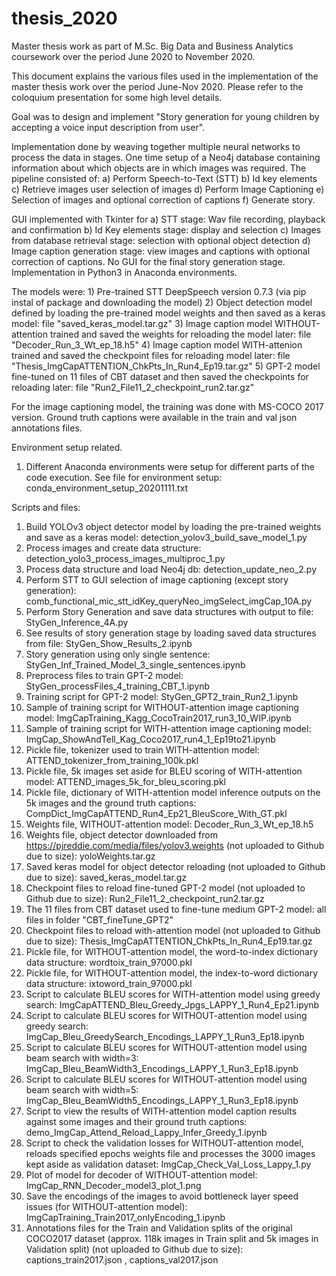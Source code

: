 # thesis_2020
Master thesis work as part of M.Sc. Big Data and Business Analytics coursework over the period June 2020 to November 2020.

This document explains the various files used in the implementation of the master thesis work over the period June-Nov 2020.
Please refer to the coloquium presentation for some high level details.

Goal was to design and implement "Story generation for young children by accepting a voice input description from user".

Implementation done by weaving together multiple neural networks to process the data in stages. One time setup of a Neo4j database containing information about which objects are in which images was required. The pipeline consisted of: a) Perform Speech-to-Text (STT) b) Id key elements c) Retrieve images user selection of images d) Perform Image Captioning e) Selection of images and optional correction of captions f) Generate story.

GUI implemented with Tkinter for a) STT stage: Wav file recording, playback and confirmation  b) Id Key elements stage: display and selection c) Images from database retrieval stage: selection with optional object detection d) Image caption generation stage: view images and captions with optional correction of captions.
No GUI for the final story generation stage.
Implementation in Python3 in Anaconda environments.

The models were: 1) Pre-trained STT DeepSpeech version 0.7.3 (via pip instal of package and downloading the model) 2) Object detection model defined by loading the pre-trained model weights and then saved as a keras model: file "saved_keras_model.tar.gz" 3) Image caption model WITHOUT-attention trained and saved the weights for reloading the model later: file "Decoder_Run_3_Wt_ep_18.h5" 4) Image caption model WITH-attenion trained and saved the checkpoint files for reloading model later: file "Thesis_ImgCapATTENTION_ChkPts_In_Run4_Ep19.tar.gz" 5) GPT-2 model fine-tuned on 11 files of CBT dataset and then saved the checkpoints for reloading later: file "Run2_File11_2_checkpoint_run2.tar.gz"

For the image captioning model, the training was done with MS-COCO 2017 version. Ground truth captions were available in the train and val json annotations files.

Environment setup related.
1) Different Anaconda environments were setup for different parts of the code execution. See file for environment setup: conda_environment_setup_20201111.txt

Scripts and files:

1) Build YOLOv3 object detector model by loading the pre-trained weights and save as a keras model:
	detection_yolov3_build_save_model_1.py
2) Process images and create data structure:
	detection_yolo3_process_images_multiproc_1.py
3) Process data structure and load Neo4j db:
	detection_update_neo_2.py
4) Perform STT to GUI selection of image captioning (except story generation):
	comb_functional_mic_stt_idKey_queryNeo_imgSelect_imgCap_10A.py
5) Perform Story Generation and save data structures with output to file:
	StyGen_Inference_4A.py
6) See results of story generation stage by loading saved data structures from file:
	StyGen_Show_Results_2.ipynb
7) Story generation using only single sentence:
	StyGen_Inf_Trained_Model_3_single_sentences.ipynb
8) Preprocess files to train GPT-2 model:
	StyGen_processFiles_4_training_CBT_1.ipynb
9) Training script for GPT-2 model:
	StyGen_GPT2_train_Run2_1.ipynb
10) Sample of training script for WITHOUT-attention image captioning model:
	ImgCapTraining_Kagg_CocoTrain2017_run3_10_WIP.ipynb
11) Sample of training script for WITH-attention image captioning model:
	ImgCap_ShowAndTell_Kag_Coco2017_run4_1_Ep19to21.ipynb
12) Pickle file, tokenizer used to train WITH-attention model:
	ATTEND_tokenizer_from_training_100k.pkl
13) Pickle file, 5k images set aside for BLEU scoring of WITH-attention model:
	ATTEND_images_5k_for_bleu_scoring.pkl
14) Pickle file, dictionary of WITH-attention model inference outputs on the 5k images and the ground truth captions:
	CompDict_ImgCapATTEND_Run4_Ep21_BleuScore_With_GT.pkl
15) Weights file, WITHOUT-attention model:
	Decoder_Run_3_Wt_ep_18.h5
16) Weights file, object detector downloaded from https://pjreddie.com/media/files/yolov3.weights (not uploaded to Github due to size):
	yoloWeights.tar.gz
17) Saved keras model for object detector reloading (not uploaded to Github due to size):
	saved_keras_model.tar.gz
18) Checkpoint files to reload fine-tuned GPT-2 model (not uploaded to Github due to size):
	Run2_File11_2_checkpoint_run2.tar.gz
19) The 11 files from CBT dataset used to fine-tune medium GPT-2 model:
	all files in folder "CBT_fineTune_GPT2"
20) Checkpoint files to reload with-attention model (not uploaded to Github due to size):
	Thesis_ImgCapATTENTION_ChkPts_In_Run4_Ep19.tar.gz
21) Pickle file, for WITHOUT-attention model, the word-to-index dictionary data structure:
	wordtoix_train_97000.pkl
22) Pickle file, for WITHOUT-attention model, the index-to-word dictionary data structure:
	ixtoword_train_97000.pkl
23) Script to calculate BLEU scores for WITH-attention model using greedy search:
	ImgCapATTEND_Bleu_Greedy_Jpgs_LAPPY_1_Run4_Ep21.ipynb
24) Script to calculate BLEU scores for WITHOUT-attention model using greedy search:
	ImgCap_Bleu_GreedySearch_Encodings_LAPPY_1_Run3_Ep18.ipynb
25) Script to calculate BLEU scores for WITHOUT-attention model using beam search with width=3:
	ImgCap_Bleu_BeamWidth3_Encodings_LAPPY_1_Run3_Ep18.ipynb
26) Script to calculate BLEU scores for WITHOUT-attention model using beam search with width=5:
	ImgCap_Bleu_BeamWidth5_Encodings_LAPPY_1_Run3_Ep18.ipynb
27) Script to view the results of WITH-attention model caption results against some images and their ground truth captions:
	demo_ImgCap_Attend_Reload_Lappy_Infer_Greedy_1.ipynb
28) Script to check the validation losses for WITHOUT-attention model, reloads specified epochs weights file and processes the 3000 images kept aside as validation dataset:
	ImgCap_Check_Val_Loss_Lappy_1.py 
29) Plot of model for decoder of WITHOUT-attention model:
	ImgCap_RNN_Decoder_model3_plot_1.png
30) Save the encodings of the images to avoid bottleneck layer speed issues (for WITHOUT-attention model):
	ImgCapTraining_Train2017_onlyEncoding_1.ipynb
31) Annotations files for the Train and Validation splits of the original COCO2017 dataset (approx. 118k images in Train split and 5k images in Validation split) (not uploaded to Github due to size):
	captions_train2017.json    ,    captions_val2017.json

